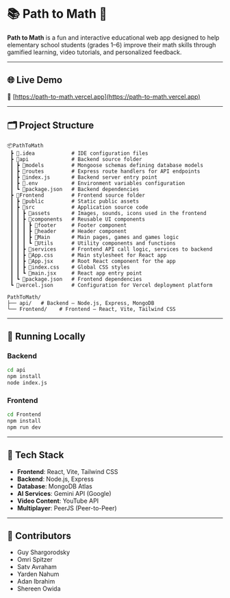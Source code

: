 # 📚 Path to Math 🎲

**Path to Math** is a fun and interactive educational web app designed to help elementary school students (grades 1–6) improve their math skills through gamified learning, video tutorials, and personalized feedback.

---

## 🌐 Live Demo

🔗 [https://path-to-math.vercel.app](https://path-to-math.vercel.app)

---

## 🗂 Project Structure

```
📦PathToMath
 ┣ 📂.idea            # IDE configuration files
 ┣ 📂api              # Backend source folder
 ┃ ┣ 📂models         # Mongoose schemas defining database models
 ┃ ┣ 📂routes         # Express route handlers for API endpoints
 ┃ ┣ 📜index.js       # Backend server entry point
 ┃ ┣ 📜.env           # Environment variables configuration
 ┃ ┗ 📜package.json   # Backend dependencies
 ┣ 📂Frontend         # Frontend source folder
 ┃ ┣ 📂public         # Static public assets
 ┃ ┣ 📂src            # Application source code
 ┃ ┃ ┣ 📂assets       # Images, sounds, icons used in the frontend
 ┃ ┃ ┣ 📂components   # Reusable UI components
 ┃ ┃ ┃ ┣ 📂footer     # Footer component
 ┃ ┃ ┃ ┣ 📂header     # Header component
 ┃ ┃ ┃ ┣ 📂Main       # Main pages, games and games logic 
 ┃ ┃ ┃ ┗ 📂Utils      # Utility components and functions
 ┃ ┃ ┣ 📂services     # Frontend API call logic, services to backend
 ┃ ┃ ┣ 📜App.css      # Main stylesheet for React app
 ┃ ┃ ┣ 📜App.jsx      # Root React component for the app
 ┃ ┃ ┣ 📜index.css    # Global CSS styles
 ┃ ┃ ┗ 📜main.jsx     # React app entry point
 ┃ ┗ 📜package.json   # Frontend dependencies
 ┗ 📜vercel.json      # Configuration for Vercel deployment platform
```

```
PathToMath/
├── api/   # Backend – Node.js, Express, MongoDB
└── Frontend/    # Frontend – React, Vite, Tailwind CSS
```

---

## 🚀 Running Locally

### Backend

```bash
cd api
npm install
node index.js
```

### Frontend

```bash
cd Frontend
npm install
npm run dev
```

---

## 🧰 Tech Stack

* **Frontend**: React, Vite, Tailwind CSS
* **Backend**: Node.js, Express
* **Database**: MongoDB Atlas
* **AI Services**: Gemini API (Google)
* **Video Content**: YouTube API
* **Multiplayer**: PeerJS (Peer-to-Peer)

---

## 👥 Contributors

* Guy Shargorodsky
* Omri Spitzer
* Satv Avraham
* Yarden Nahum
* Adan Ibrahim
* Shereen Owida
